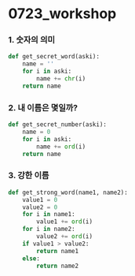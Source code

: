 # 0723_workshop



### 1. 숫자의 의미

```python
def get_secret_word(aski):
    name = ''
    for i in aski:
        name += chr(i)
    return name
```



### 2. 내 이름은 몇일까?

```python
def get_secret_number(aski):
    name = 0
    for i in aski:
        name += ord(i)
    return name
```



### 3. 강한 이름

```python
def get_strong_word(name1, name2):
    value1 = 0
    value2 = 0
    for i in name1:
        value1 += ord(i)
    for i in name2:
        value2 += ord(i)
    if value1 > value2:
        return name1
    else:
        return name2
```

